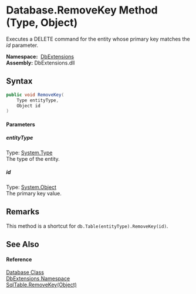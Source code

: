 Database.RemoveKey Method (Type, Object)
========================================
Executes a DELETE command for the entity whose primary key matches the *id* parameter.

  **Namespace:**  [DbExtensions][1]  
  **Assembly:** DbExtensions.dll

Syntax
------

```csharp
public void RemoveKey(
	Type entityType,
	Object id
)
```

#### Parameters

##### *entityType*
Type: [System.Type][2]  
The type of the entity.

##### *id*
Type: [System.Object][3]  
The primary key value.


Remarks
-------
This method is a shortcut for `db.Table(entityType).RemoveKey(id)`.

See Also
--------

#### Reference
[Database Class][4]  
[DbExtensions Namespace][1]  
[SqlTable.RemoveKey(Object)][5]  

[1]: ../README.md
[2]: http://msdn.microsoft.com/en-us/library/42892f65
[3]: http://msdn.microsoft.com/en-us/library/e5kfa45b
[4]: README.md
[5]: ../SqlTable/RemoveKey.md